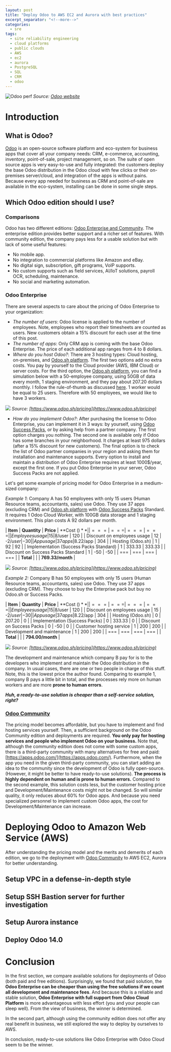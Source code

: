 ```yaml
---
layout: post
title: "Deploy Odoo to AWS EC2 and Aurora with best practices"
excerpt_separator: "<!--more-->"
categories:
  - sre
tags:
  - site reliability engineering
  - cloud platforms
  - public clouds
  - AWS
  - ec2
  - aurora
  - PostgreSQL
  - SQL
  - CRM
  - odoo
---
```

![Odoo perf](https://odoocdn.com/openerp_website/static/src/img/2020/home/market_position_update.svg)
*Source: [Odoo website](https://odoocdn.com/openerp_website/static/src/img/2020/home/market_position_update.svg)*

# Introduction

## What is Odoo?
[Odoo](https://www.odoo.com/) is an open-source software platform and eco-system for business apps that cover all your company needs: CRM, e-commerce, accounting, inventory, point-of-sale, project management, so on.
The suite of open source apps is very easy-to-use and fully integrated: the customers deploy the base Odoo distribution in the Odoo cloud with few clicks or their on-premises server/cloud, and integration of the apps is without pains.
Because every app needed for business as CRM and point-of-sale are available in the eco-system, installing can be done in some single steps.

<!--more-->

## Which Odoo edition should I use?

### Comparisons
Odoo has two different editions: [Odoo Enterprise and Community](https://www.odoo.com/page/editions).
The enterprise edition provides better support and a richer set of features.
With community edition, the company pays less for a usable solution but with lack of some useful features:

* No mobile app.
* No integration to commercial platforms like Amazon and eBay.
* No digital sign, subscription, gift programs, VoIP supports.
* No custom supports such as field services, AI/IoT solutions, payroll OCR, scheduling, maintenance.
* No social and marketing automation.

### Odoo Enterprise
There are several aspects to care about the pricing of Odoo Enterprise to your organization:

* _The number of users_: Odoo license is applied to the number of employees. Note, employees who report their timesheets are counted as users. New customers obtain a 15% discount for each user at the time of this post.
* _The number of apps_: Only CRM app is coming with the base Odoo Enterprise. The price of each additional app ranges from 4 to 8 dollars.
* _Where do you host Odoo?_: There are 3 hosting types: Cloud hosting, on-premises, and [Odoo.sh platform](https://www.odoo.sh/). The first two options add no extra costs. You pay by yourself to the Cloud provider (AWS, IBM Cloud) or server costs. For the third option, the [Odoo.sh platform](https://www.odoo.sh/), you can find a simulation below with a 50-employee company, using 50GB of data every month, 1 staging environment, and they pay about 207.20 dollars monthly.
I follow the rule-of-thumb as discussed [here](https://www.odoo.com/forum/help-1/how-many-workers-do-i-need-with-odoo-sh-145771).
1 worker would be equal to 25 users.
Therefore with 50 employees, we would like to have 3 workers.

![](/assets/img/odo.sh-pricing.png)
*Source: [https://www.odoo.sh/pricing](https://www.odoo.sh/pricing)*

* _How do you implement Odoo?_: After purchasing the license to Odoo Enterprise, you can implement it in 3 ways: by yourself, using [Odoo Success Packs](https://www.odoo.com/pricing-packs), or by asking help from a partner company. The first option charges you nothing. The second one is available only if Odoo has some branches in your neighborhood. It charges at least 975 dollars (after a 15% discount for new customers). The final option is to check the list of Odoo partner companies in your region and asking them for installation and maintenance supports. 
Every option to install and maintain a distribution of Odoo Enterprise requires at least 1000$/year, except the first one. 
If you put Odoo Enterprise in your server, Odoo Success Packs are not applied.

Let's get some example of pricing model for Odoo Enterprise in a medium-sized company:

*Example 1*: Company A has 50 employees with only 15 users (Human Resource teams, accountants, sales) use Odoo.
They use 37 apps (excluding CRM) and [Odoo.sh platform](https://www.odoo.sh/) with [Odoo Success Packs](https://www.odoo.com/pricing-packs) Standard.
It requires 1 Odoo Cloud Worker, with 100GB data storage and 1 staging environment.
This plan costs A 92 dollars per month.

| **Item** | **Quantity** | **Price** | **Cost ($)** |
| === | === | === | === |
| Employees usage | 15 | 8$/user | 120 |
| Discount on employees usage | 12 | -2$/user | -30|
| App usage | 37 apps | 8.22$/app | 304 |
| Hosting (Odoo.sh) | 1 | 92 | 92 |
| Implementation (Success Packs Standard) | 1 | 333.33 | 333.33 |
| Discount on Success Packs Standard | 1 | -50 | -50 |
| === | === | === | === |
| **Total** | | | **769.33/month** |

![](/assets/img/odo.sh-pricing-2.png)
*Source: [https://www.odoo.sh/pricing](https://www.odoo.sh/pricing)*

*Example 2:* Company B has 50 employees with only 15 users (Human Resource teams, accountants, sales) use Odoo.
They use 37 apps (excluding CRM). 
They choose to buy the Enterprise pack but buy no Odoo.sh or Success Packs.

| **Item** | **Quantity** | **Price** | **Cost ($)** |
| === | === | === | === |
| Employees usage | 15 | 8$/user | 120 |
| Discount on employees usage | 15 | -2$/user | -30|
| App usage | 37 apps | 8.22$/app | 304 |
| Hosting (Odoo.sh) | 0 | 207.20 | 0 |
| Implementation (Success Packs) | 0 | 333.33 | 0 |
| Discount on Success Packs | 0 | -50 | 0 |
| Customer hosting service | 1 | 200 | 200 |
| Development and maintenance | 1 | 200 | 200 |
| === | === | === | === |
| **Total** | | | **794.00/month** |

![](/assets/img/odo.sh-pricing-3.png)
*Source: [https://www.odoo.sh/pricing](https://www.odoo.sh/pricing)*

The development and maintenance which company B pay for is to the developers who implement and maintain the Odoo distribution in the company.
In usual cases, there are one or two people in charge of this stuff.
Note, this is the lowest price the author found.
Comparing to example 1, company B pays a little bit in total, and the processes rely more on human workers and are more **prone to human errors**. 

**_Huh, a ready-to-use solution is cheaper than a self-service solution, right?_**

### [Odoo Community](https://www.odoo.com/page/community)

The pricing model becomes affordable, but you have to implement and find hosting services yourself.
Then, a sufficient background on the Odoo Community edition and deployments are required.
**You only pay for hosting services and people who implement Odoo on your business.**
Note that, although the community edition does not come with some custom apps, there is a third-party community with many alternatives for free and paid: [https://apps.odoo.com/](https://apps.odoo.com/).
Furthermore, when the app you need in the given third-party community, you can start adding an idea to the community since the development of Odoo is fully open-source. (However, it might be better to have ready-to-use solutions).
**The process is highly dependent on human and is prone to human errors.**
Compared to the second example, this solution costs less, but the customer hosting price and Development/Maintenance costs might not be changed.
So will similar quality, it only reduces about 60% for Odoo apps.
And because you need specialized personnel to implement custom Odoo apps, the cost for Development/Maintenance can increase.


# Deploying Odoo to Amazon Web Service (AWS)

After understanding the pricing model and the merits and demerits of each edition, we go to the deployment with [Odoo Community](https://www.odoo.com/page/community) to AWS EC2, Aurora for better understanding.

## Setup VPC in a defense-in-depth style

## Setup SSH Bastion server for further investigation

## Setup Aurora instance

## Deploy Odoo 14.0

# Conclusion

In the first section, we compare available solutions for deployments of Odoo (both paid and free editions).
Surprisingly, we found that paid solution, the **Odoo Enterprise can be cheaper than using the free solutions if we count all development and maintenance fees**.
And because this is a reliable and stable solution, **Odoo Enterprise with full support from Odoo Cloud Platform** is more advantageous with less effort (you and your people can sleep well).
From the view of business, the winner is determined.

In the second part, although using the community edition does not offer any real benefit in business, we still explored the way to deploy by ourselves to AWS.

In conclusion, ready-to-use solutions like Odoo Enterprise with Odoo Cloud seem to be the winner.